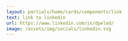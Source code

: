 ```yaml
---
layout: partials/home/cards/components/link
text: link to linkedin
url: https://www.linkedin.com/in/dpeled/
image: /assets/img/socials/linkedin.svg
---
```

